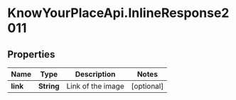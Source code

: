 # KnowYourPlaceApi.InlineResponse2011

## Properties
Name | Type | Description | Notes
------------ | ------------- | ------------- | -------------
**link** | **String** | Link of the image | [optional] 
